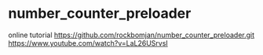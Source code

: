 # number_counter_preloader
online tutorial
https://github.com/rockbomjan/number_counter_preloader.git
https://www.youtube.com/watch?v=LaL26USrvsI
